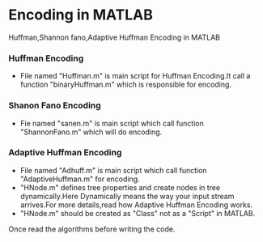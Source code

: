 # Encoding in MATLAB
Huffman,Shannon fano,Adaptive Huffman Encoding in MATLAB

### Huffman Encoding

- File named "Huffman.m" is main script for Huffman Encoding.It call a function "binaryHuffman.m" which is responsible for encoding.

### Shanon Fano Encoding

- Fie named "sanen.m" is main script which call function "ShannonFano.m" which will do encoding.

### Adaptive Huffman Encoding

- File named "Adhuff.m" is main script which call function "AdaptiveHuffman.m" for encoding.
- "HNode.m"  defines tree properties and create nodes in tree dynamically.Here Dynamically means the way your input stream arrives.For more details,read how Adaptive Huffman Encoding works. 
- "HNode.m" should be created as "Class" not as a "Script" in MATLAB.  
  
    
    

Once read the algorithms before writing the code.
